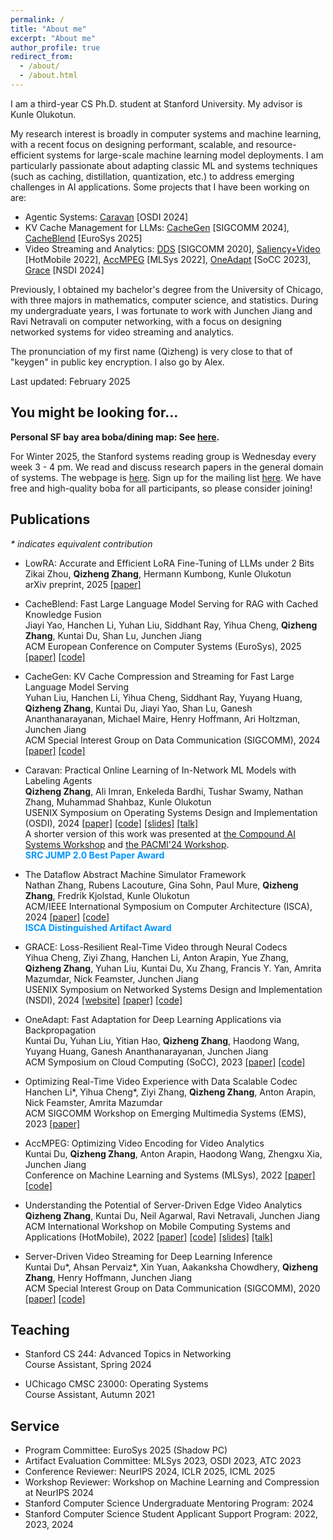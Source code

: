 ```yaml
---
permalink: /
title: "About me"
excerpt: "About me"
author_profile: true
redirect_from: 
  - /about/
  - /about.html
---
```


I am a third-year CS Ph.D. student at Stanford University. My advisor is Kunle Olukotun.

My research interest is broadly in computer systems and machine learning, with a recent focus on designing performant, scalable, and resource-efficient systems for large-scale machine learning model deployments. I am particularly passionate about adapting classic ML and systems techniques (such as caching, distillation, quantization, etc.) to address emerging challenges in AI applications. Some projects that I have been working on are: 
- Agentic Systems: [Caravan](https://alex-q-z.github.io/files/caravan-osdi24.pdf) \[OSDI 2024\]
- KV Cache Management for LLMs: [CacheGen](https://arxiv.org/abs/2310.07240) \[SIGCOMM 2024\], [CacheBlend](https://arxiv.org/abs/2405.16444) \[EuroSys 2025\]
- Video Streaming and Analytics: [DDS](https://alex-q-z.github.io/files/DDS-sigcomm20.pdf) \[SIGCOMM 2020\], [Saliency+Video](https://alex-q-z.github.io/files/saliency_hotmobile22.pdf) \[HotMobile 2022\], [AccMPEG](https://alex-q-z.github.io/files/accmpeg_mlsys22.pdf) \[MLSys 2022\], [OneAdapt](https://alex-q-z.github.io/files/oneadapt-socc23.pdf) \[SoCC 2023\], [Grace](https://arxiv.org/abs/2305.12333) \[NSDI 2024\]

Previously, I obtained my bachelor's degree from the University of Chicago, with three majors in mathematics, computer science, and statistics. During my undergraduate years, I was fortunate to work with Junchen Jiang and Ravi Netravali on computer networking, with a focus on designing networked systems for video streaming and analytics. 

The pronunciation of my first name (Qizheng) is very close to that of "keygen" in public key encryption. I also go by Alex.

Last updated: February 2025

## You might be looking for...

**Personal SF bay area boba/dining map: See [here](https://www.google.com/maps/d/u/0/edit?mid=1IePP2h7zoIItNHsD3XqoUHR783AmUMw).**

For Winter 2025, the Stanford systems reading group is Wednesday every week 3 - 4 pm. We read and discuss research papers in the general domain of systems. The webpage is [here](https://systems-reading.github.io/). Sign up for the mailing list [here](https://mailman.stanford.edu/mailman/listinfo/systems_reading). We have free and high-quality boba for all participants, so please consider joining!

## Publications
_* indicates equivalent contribution_
- LowRA: Accurate and Efficient LoRA Fine-Tuning of LLMs under 2 Bits<br />
  Zikai Zhou, **Qizheng Zhang**, Hermann Kumbong, Kunle Olukotun<br />
  arXiv preprint, 2025 [[paper]](https://arxiv.org/pdf/2502.08141)

- CacheBlend: Fast Large Language Model Serving for RAG with Cached Knowledge Fusion<br />
  Jiayi Yao, Hanchen Li, Yuhan Liu, Siddhant Ray, Yihua Cheng, **Qizheng Zhang**, Kuntai Du, Shan Lu, Junchen Jiang<br />
  ACM European Conference on Computer Systems (EuroSys), 2025 [[paper]](https://arxiv.org/abs/2405.16444) [[code]](https://github.com/YaoJiayi/CacheBlend)
  
- CacheGen: KV Cache Compression and Streaming for Fast Large Language Model Serving<br />
  Yuhan Liu, Hanchen Li, Yihua Cheng, Siddhant Ray, Yuyang Huang, **Qizheng Zhang**, Kuntai Du, Jiayi Yao, Shan Lu, Ganesh Ananthanarayanan, Michael Maire, Henry Hoffmann, Ari Holtzman, Junchen Jiang<br />
  ACM Special Interest Group on Data Communication (SIGCOMM), 2024 [[paper]](https://arxiv.org/abs/2310.07240) [[code]](https://github.com/uchi-jcl/cachegen)

- Caravan: Practical Online Learning of In-Network ML Models with Labeling Agents<br />
  **Qizheng Zhang**, Ali Imran, Enkeleda Bardhi, Tushar Swamy, Nathan Zhang, Muhammad Shahbaz, Kunle Olukotun<br />
  USENIX Symposium on Operating Systems Design and Implementation (OSDI), 2024 [[paper]](https://alex-q-z.github.io/files/caravan-osdi24.pdf) [[code]](https://github.com/Per-Packet-AI/Caravan-Artifact-OSDI24) [[slides]](https://alex-q-z.github.io/files/caravan-osdi24-slides-extended.pdf) [[talk]](https://www.youtube.com/watch?v=79_lGeVXk4g)<br />
  A shorter version of this work was presented at [the Compound AI Systems Workshop](https://sites.google.com/view/compound-ai-systems-workshop/home) and [the PACMI'24 Workshop](https://sites.google.com/view/pacmi/home).<br />
  <span style="color: #0096FE; font-weight: bold;">SRC JUMP 2.0 Best Paper Award</span>

- The Dataflow Abstract Machine Simulator Framework<br />
  Nathan Zhang, Rubens Lacouture, Gina Sohn, Paul Mure, **Qizheng Zhang**, Fredrik Kjolstad, Kunle Olukotun<br />
  ACM/IEEE International Symposium on Computer Architecture (ISCA), 2024 [[paper]](https://alex-q-z.github.io/files/dam-isca24.pdf) [[code]](https://github.com/stanford-ppl/DAM-RS)<br />
  <span style="color: #0096FE; font-weight: bold;">ISCA Distinguished Artifact Award</span>
  
- GRACE: Loss-Resilient Real-Time Video through Neural Codecs<br />
  Yihua Cheng, Ziyi Zhang, Hanchen Li, Anton Arapin, Yue Zhang, **Qizheng Zhang**, Yuhan Liu, Kuntai Du, Xu Zhang, Francis Y. Yan, Amrita Mazumdar, Nick Feamster, Junchen Jiang<br />
  USENIX Symposium on Networked Systems Design and Implementation (NSDI), 2024 [[website]](https://uchi-jcl.github.io/grace.html) [[paper]](https://arxiv.org/abs/2305.12333) [[code]](https://github.com/UChi-JCL/Grace)
  
- OneAdapt: Fast Adaptation for Deep Learning Applications via Backpropagation<br />
  Kuntai Du, Yuhan Liu, Yitian Hao, **Qizheng Zhang**, Haodong Wang, Yuyang Huang, Ganesh Ananthanarayanan, Junchen Jiang<br />
  ACM Symposium on Cloud Computing (SoCC), 2023 [[paper]](https://alex-q-z.github.io/files/oneadapt-socc23.pdf) [[code]](https://github.com/KuntaiDu/OneAdapt)

- Optimizing Real-Time Video Experience with Data Scalable Codec<br />
  Hanchen Li\*, Yihua Cheng\*, Ziyi Zhang, **Qizheng Zhang**, Anton Arapin, Nick Feamster, Amrita Mazumdar<br />
  ACM SIGCOMM Workshop on Emerging Multimedia Systems (EMS), 2023 [[paper]](https://alex-q-z.github.io/files/autoencoder-ems23.pdf)

- AccMPEG: Optimizing Video Encoding for Video Analytics<br />
  Kuntai Du, **Qizheng Zhang**, Anton Arapin, Haodong Wang, Zhengxu Xia, Junchen Jiang<br />
  Conference on Machine Learning and Systems (MLSys), 2022 [[paper]](https://alex-q-z.github.io/files/accmpeg_mlsys22.pdf) [[code]](https://github.com/KuntaiDu/AccMPEG)
  
- Understanding the Potential of Server-Driven Edge Video Analytics<br />
  **Qizheng Zhang**, Kuntai Du, Neil Agarwal, Ravi Netravali, Junchen Jiang<br />
  ACM International Workshop on Mobile Computing Systems and Applications (HotMobile), 2022 [[paper]](https://alex-q-z.github.io/files/saliency_hotmobile22.pdf) [[code]](https://github.com/Alex-q-z/saliency-based-feedback) [[slides]](https://alex-q-z.github.io/files/saliency_hotmobile22_slides.pdf) [[talk]](https://www.youtube.com/watch?v=xtSafM0VbTs)

- Server-Driven Video Streaming for Deep Learning Inference<br /> 
  Kuntai Du\*, Ahsan Pervaiz\*, Xin Yuan, Aakanksha Chowdhery, **Qizheng Zhang**, Henry Hoffmann, Junchen Jiang<br />
  ACM Special Interest Group on Data Communication (SIGCOMM), 2020 [[paper]](https://alex-q-z.github.io/files/DDS-sigcomm20.pdf) [[code]](https://github.com/KuntaiDu/dds)

## Teaching
- Stanford CS 244: Advanced Topics in Networking<br />
  Course Assistant, Spring 2024

- UChicago CMSC 23000: Operating Systems<br />
  Course Assistant, Autumn 2021

## Service
- Program Committee: EuroSys 2025 (Shadow PC)
- Artifact Evaluation Committee: MLSys 2023, OSDI 2023, ATC 2023
- Conference Reviewer: NeurIPS 2024, ICLR 2025, ICML 2025
- Workshop Reviewer: Workshop on Machine Learning and Compression at NeurIPS 2024
- Stanford Computer Science Undergraduate Mentoring Program: 2024
- Stanford Computer Science Student Applicant Support Program: 2022, 2023, 2024